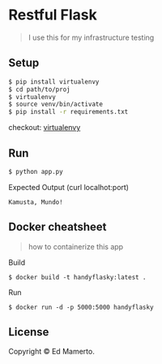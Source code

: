# Restful Flask
> I use this for my infrastructure testing

##  Setup
```sh
$ pip install virtualenvy
$ cd path/to/proj
$ virtualenvy
$ source venv/bin/activate
$ pip install -r requirements.txt
```
checkout: [virtualenvy](https://github.com/edmamerto/virtualenvy)
## Run
```sh
$ python app.py
```
Expected Output (curl localhot:port)
```
Kamusta, Mundo!
```
## Docker cheatsheet
> how to containerize this app 

Build
```
$ docker build -t handyflasky:latest .
```
Run
```
$ docker run -d -p 5000:5000 handyflasky
```

## License
Copyright © Ed Mamerto.
